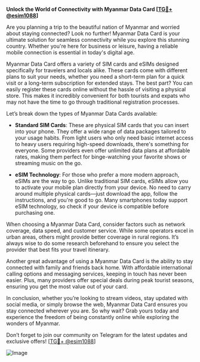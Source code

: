 **Unlock the World of Connectivity with Myanmar Data Card [[TG💪+ @esim1088](https://t.me/s/esim1088)]**

Are you planning a trip to the beautiful nation of Myanmar and worried about staying connected? Look no further! Myanmar Data Card is your ultimate solution for seamless connectivity while you explore this stunning country. Whether you're here for business or leisure, having a reliable mobile connection is essential in today's digital age. 

Myanmar Data Card offers a variety of SIM cards and eSIMs designed specifically for travelers and locals alike. These cards come with different plans to suit your needs, whether you need a short-term plan for a quick visit or a long-term subscription for extended stays. The best part? You can easily register these cards online without the hassle of visiting a physical store. This makes it incredibly convenient for both tourists and expats who may not have the time to go through traditional registration processes.

Let’s break down the types of Myanmar Data Cards available:

- **Standard SIM Cards**: These are physical SIM cards that you can insert into your phone. They offer a wide range of data packages tailored to your usage habits. From light users who only need basic internet access to heavy users requiring high-speed downloads, there's something for everyone. Some providers even offer unlimited data plans at affordable rates, making them perfect for binge-watching your favorite shows or streaming music on the go.

- **eSIM Technology**: For those who prefer a more modern approach, eSIMs are the way to go. Unlike traditional SIM cards, eSIMs allow you to activate your mobile plan directly from your device. No need to carry around multiple physical cards—just download the app, follow the instructions, and you're good to go. Many smartphones today support eSIM technology, so check if your device is compatible before purchasing one.

When choosing a Myanmar Data Card, consider factors such as network coverage, data speed, and customer service. While some operators excel in urban areas, others might provide better coverage in rural regions. It’s always wise to do some research beforehand to ensure you select the provider that best fits your travel itinerary.

Another great advantage of using a Myanmar Data Card is the ability to stay connected with family and friends back home. With affordable international calling options and messaging services, keeping in touch has never been easier. Plus, many providers offer special deals during peak tourist seasons, ensuring you get the most value out of your card.

In conclusion, whether you’re looking to stream videos, stay updated with social media, or simply browse the web, Myanmar Data Card ensures you stay connected wherever you are. So why wait? Grab yours today and experience the freedom of being constantly online while exploring the wonders of Myanmar.

Don’t forget to join our community on Telegram for the latest updates and exclusive offers! [[TG💪+ @esim1088](https://t.me/s/esim1088)] 

![Image](https://i.postimg.cc/Y0z9fWf4/image.png)